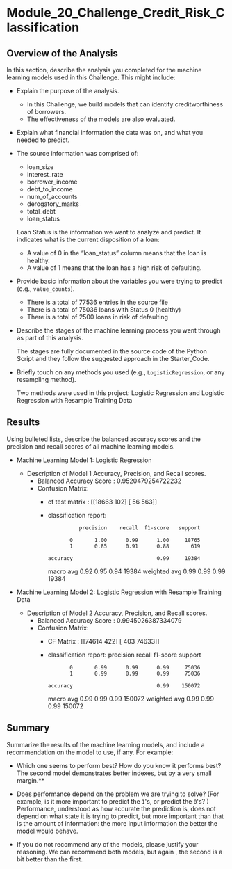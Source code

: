 # Module_20_Challenge_Credit_Risk_Classification

## Overview of the Analysis

In this section, describe the analysis you completed for the machine learning models used in this Challenge. This might include:

* Explain the purpose of the analysis.

  * In this Challenge, we build models that can identify creditworthiness of borrowers.
  * The effectiveness of the models are also evaluated.

* Explain what financial information the data was on, and what you needed to predict.
* The source information was comprised of:
  
  * loan_size
  * interest_rate
  * borrower_income
  * debt_to_income
  * num_of_accounts
  * derogatory_marks
  * total_debt
  * loan_status

  Loan Status is the information we want to analyze and predict. It indicates what is the current disposition of a loan:

  * A value of 0 in the “loan_status” column means that the loan is healthy. 
  * A value of 1 means that the loan has a high risk of defaulting.

* Provide basic information about the variables you were trying to predict (e.g., `value_counts`).

  * There is a total of 77536 entries in the source file
  * There is a total of 75036 loans with Status 0 (healthy)
  * There is a total of  2500 loans in risk of defaulting

* Describe the stages of the machine learning process you went through as part of this analysis.

  The stages are fully documented in the source code of the Python Script and they follow the suggested approach in the Starter_Code.

* Briefly touch on any methods you used (e.g., `LogisticRegression`, or any resampling method).

  Two methods were used in this project: Logistic Regression and Logistic Regression with Resample Training Data

## Results

Using bulleted lists, describe the balanced accuracy scores and the precision and recall scores of all machine learning models.

* Machine Learning Model 1: Logistic Regression
  * Description of Model 1 Accuracy, Precision, and Recall scores.
    * Balanced Accuracy Score : 0.9520479254722232
    * Confusion Matrix:
      * cf test matrix :
        [[18663   102]
         [   56   563]]
      * classification report:

                      precision    recall  f1-score   support

                   0       1.00      0.99      1.00     18765
                   1       0.85      0.91      0.88       619

            accuracy                           0.99     19384
           macro avg       0.92      0.95      0.94     19384
        weighted avg       0.99      0.99      0.99     19384

* Machine Learning Model 2: Logistic Regression with Resample Training Data
  * Description of Model 2 Accuracy, Precision, and Recall scores.
    * Balanced Accuracy Score : 0.9945026387334079
    * Confusion Matrix:
      * CF Matrix :
       [[74614   422]
        [  403 74633]]
      * classification report:
                      precision    recall  f1-score   support

                   0       0.99      0.99      0.99     75036
                   1       0.99      0.99      0.99     75036

            accuracy                           0.99    150072
           macro avg       0.99      0.99      0.99    150072
        weighted avg       0.99      0.99      0.99    150072

## Summary

Summarize the results of the machine learning models, and include a recommendation on the model to use, if any. For example:

* Which one seems to perform best? How do you know it performs best? 
  The second model demonstrates better indexes, but by a very small margin.**
* Does performance depend on the problem we are trying to solve? (For example, is it more important  to predict the `1`'s, or predict the `0`'s? )
  Performance, understood as how accurate the prediction is, does not depend on what state it is trying to predict, but more important than that is the amount of information: the more input information the better the model would behave.

* If you do not recommend any of the models, please justify your reasoning. 
  We can recommend both models, but again , the second is a bit better than the first.

